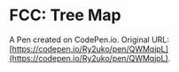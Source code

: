 # FCC: Tree Map

A Pen created on CodePen.io. Original URL: [https://codepen.io/Ry2uko/pen/QWMqjpL](https://codepen.io/Ry2uko/pen/QWMqjpL).



